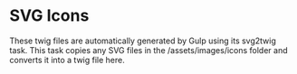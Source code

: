 # SVG Icons

These twig files are automatically generated by Gulp using its svg2twig task.  This task copies any SVG files in the /assets/images/icons folder and converts it into a twig file here.